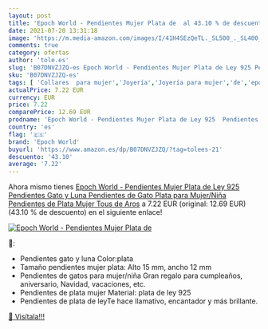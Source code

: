 ```yaml
---
layout: post
title: 'Epoch World - Pendientes Mujer Plata de  al 43.10 % de descuento'
date: 2021-07-20 13:31:18
image: 'https://m.media-amazon.com/images/I/41H4SEzQeTL._SL500_._SL400_.jpg'
comments: true
category: ofertas
author: 'tole.es'
slug: 'B07DNVZJZQ-es Epoch World - Pendientes Mujer Plata de Ley 925 Pendientes...'
sku: 'B07DNVZJZQ-es'
tags: [ 'Collares  para mujer','Joyería','Joyería para mujer','de','epoch world','ley','plata', ]
actualPrice: 7.22 EUR
currency: EUR
price: 7.22
comparePrice: 12.69 EUR
prodname: 'Epoch World - Pendientes Mujer Plata de Ley 925  Pendientes Gato y Luna  Pendientes de Gato Plata para Mujer/Niña  Pendientes de Plata Mujer Tous de Aros'
country: 'es'
flag: '🇪🇸'
brand: 'Epoch World'
buyurl: 'https://www.amazon.es/dp/B07DNVZJZQ/?tag=tolees-21'
descuento: '43.10'
average: '7.22'
---
```


Ahora mismo tienes [Epoch World - Pendientes Mujer Plata de Ley 925  Pendientes Gato y Luna  Pendientes de Gato Plata para Mujer/Niña  Pendientes de Plata Mujer Tous de Aros](https://www.amazon.es/dp/B07DNVZJZQ/?tag=tolees-21) a 7.22 EUR (original: 12.69 EUR) (43.10 %  de descuento) en el siguiente enlace!

[![Epoch World - Pendientes Mujer Plata de ](https://m.media-amazon.com/images/I/41H4SEzQeTL._SL500_._SL400_.jpg)](https://www.amazon.es/dp/B07DNVZJZQ/?tag=tolees-21)

🔎:

- Pendientes gato y luna Color:plata
- Tamaño pendientes mujer plata: Alto 15 mm, ancho 12 mm
- Pendientes de gatos para mujer/niña Gran regalo para cumpleaños, aniversario, Navidad, vacaciones, etc.
- Pendientes de plata mujer Material: plata de ley 925
- Pendientes de plata de leyTe hace llamativo, encantador y más brillante.

[🛒 Visítala!!!](https://www.amazon.es/dp/B07DNVZJZQ/?tag=tolees-21)
